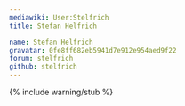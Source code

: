 ```yaml
---
mediawiki: User:Stelfrich
title: Stefan Helfrich

name: Stefan Helfrich
gravatar: 0fe8ff682eb5941d7e912e954aed9f22
forum: stelfrich
github: stelfrich
---
```

{% include warning/stub %}

